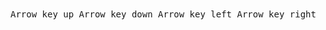 <script>
    import { Kbd } from '$lib';
    import { CaretDownSolid, CaretRightSolid, CaretLeftSolid, CaretUpSolid } from 'flowbite-svelte-icons';
</script>

<Kbd class="inline-flex items-center me-1 px-2 py-1.5">
    <CaretUpSolid size="xs"/>
    <span class="sr-only">Arrow key up</span>
</Kbd>
<Kbd class="inline-flex items-center me-1 px-2 py-1.5">
    <CaretDownSolid  size="xs"/>
    <span class="sr-only">Arrow key down</span>
</Kbd>
<Kbd class="inline-flex items-center me-1 px-2 py-1.5">
    <CaretLeftSolid  size="xs"/>
    <span class="sr-only">Arrow key left</span>
</Kbd>
<Kbd class="inline-flex items-center me-1 px-2 py-1.5">
    <CaretRightSolid  size="xs"/>
    <span class="sr-only">Arrow key right</span>
</Kbd>